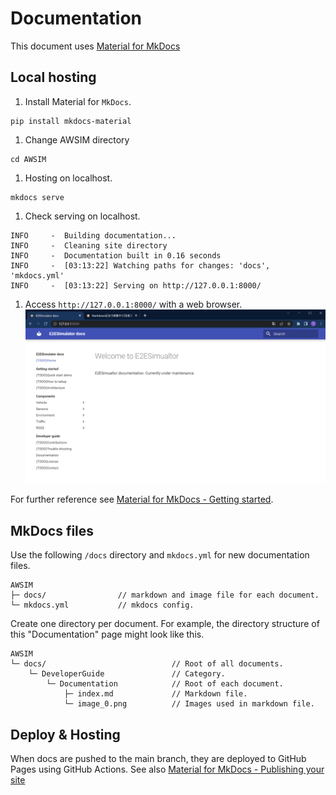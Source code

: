 # Documentation

This document uses [Material for MkDocs](https://squidfunk.github.io/mkdocs-material/)

## Local hosting

1. Install Material for `MkDocs`.
```_ {.yml no-copy}
pip install mkdocs-material
```
1. Change AWSIM directory
```
cd AWSIM
```
1. Hosting on localhost.
```
mkdocs serve
```

1. Check serving on localhost.
```_ {.yml .no-copy}
INFO     -  Building documentation...
INFO     -  Cleaning site directory
INFO     -  Documentation built in 0.16 seconds
INFO     -  [03:13:22] Watching paths for changes: 'docs', 'mkdocs.yml'
INFO     -  [03:13:22] Serving on http://127.0.0.1:8000/
```

1. Access `http://127.0.0.1:8000/` with a web browser.
<a href="image_0.png" data-lightbox="image_0" data-title="" data-alt="image_0"><img src="image_0.png"></a>

For further reference see [Material for MkDocs - Getting started](https://squidfunk.github.io/mkdocs-material/getting-started/).

## MkDocs files
Use the following `/docs` directory and `mkdocs.yml` for new documentation files.
```_ {.yml .no-copy}
AWSIM
├─ docs/                // markdown and image file for each document.
└─ mkdocs.yml           // mkdocs config.
```
Create one directory per document. For example, the directory structure of this "Documentation" page might look like this.
```_ {.yml .no-copy}
AWSIM
└─ docs/                            // Root of all documents.
    └─ DeveloperGuide               // Category.
        └─ Documentation            // Root of each document.
            ├─ index.md             // Markdown file.
            └─ image_0.png          // Images used in markdown file.
```

## Deploy & Hosting
When docs are pushed to the main branch, they are deployed to GitHub Pages using GitHub Actions. See also [Material for MkDocs - Publishing your site](https://squidfunk.github.io/mkdocs-material/publishing-your-site/)